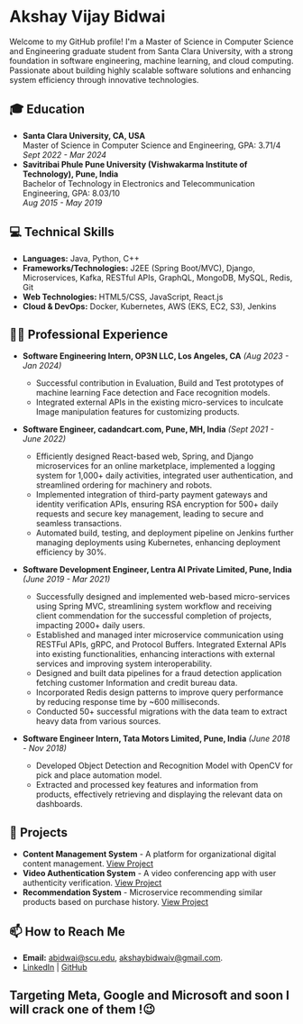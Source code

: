 # Akshay Vijay Bidwai

Welcome to my GitHub profile! I'm a Master of Science in Computer Science and Engineering graduate student from Santa Clara University, with a strong foundation in software engineering, machine learning, and cloud computing. Passionate about building highly scalable software solutions and enhancing system efficiency through innovative technologies.

## 🎓 Education
- **Santa Clara University, CA, USA**  
  Master of Science in Computer Science and Engineering, GPA: 3.71/4  
  _Sept 2022 - Mar 2024_
- **Savitribai Phule Pune University (Vishwakarma Institute of Technology), Pune, India**  
  Bachelor of Technology in Electronics and Telecommunication Engineering, GPA: 8.03/10  
  _Aug 2015 - May 2019_

## 💻 Technical Skills
- **Languages:** Java, Python, C++
- **Frameworks/Technologies:** J2EE (Spring Boot/MVC), Django, Microservices, Kafka, RESTful APIs, GraphQL, MongoDB, MySQL, Redis, Git
- **Web Technologies:** HTML5/CSS, JavaScript, React.js
- **Cloud & DevOps:** Docker, Kubernetes, AWS (EKS, EC2, S3), Jenkins

## 👨‍💼 Professional Experience
- **Software Engineering Intern, OP3N LLC, Los Angeles, CA** _(Aug 2023 - Jan 2024)_  
  - Successful contribution in Evaluation, Build and Test prototypes of machine learning Face detection and Face recognition models.
  - Integrated external APIs in the existing micro-services to inculcate Image manipulation features for customizing products.

- **Software Engineer, cadandcart.com, Pune, MH, India** _(Sept 2021 - June 2022)_  
  - Efficiently designed React-based web, Spring, and Django microservices for an online marketplace, implemented a logging system for 1,000+ daily activities, integrated user authentication, and streamlined ordering for machinery and robots.
  - Implemented integration of third-party payment gateways and identity verification APIs, ensuring RSA encryption for 500+ daily requests and secure key management, leading to secure and seamless transactions.
  - Automated build, testing, and deployment pipeline on Jenkins further managing deployments using Kubernetes, enhancing deployment efficiency by 30%.

- **Software Development Engineer, Lentra AI Private Limited, Pune, India** _(June 2019 - Mar 2021)_  
  - Successfully designed and implemented web-based micro-services using Spring MVC, streamlining system workflow and receiving client commendation for the successful completion of projects, impacting 2000+ daily users.
  - Established and managed inter microservice communication using RESTFul APIs, gRPC, and Protocol Buffers. Integrated External APIs into existing functionalities, enhancing interactions with external services and improving system interoperability.
  - Designed and built data pipelines for a fraud detection application fetching customer Information and credit bureau data.
  - Incorporated Redis design patterns to improve query performance by reducing response time by ~600 milliseconds.
  - Conducted 50+ successful migrations with the data team to extract heavy data from various sources.

- **Software Engineer Intern, Tata Motors Limited, Pune, India** _(June 2018 - Nov 2018)_  
  - Developed Object Detection and Recognition Model with OpenCV for pick and place automation model.
  - Extracted and processed key features and information from products, effectively retrieving and displaying the relevant data on dashboards.  

## 🚀 Projects
- **Content Management System** - A platform for organizational digital content management. [View Project](https://github.com/akshaybidwai09/CMS-Integration-Backend)
- **Video Authentication System** - A video conferencing app with user authenticity verification. [View Project](https://github.com/akshaybidwai09/Custom-Face-Detection-Using-Deep-Learning)
- **Recommendation System** - Microservice recommending similar products based on purchase history. [View Project](https://github.com/akshaybidwai09/Recommendation-Systems-Products-Music-Movies)

## 📫 How to Reach Me
- **Email:** abidwai@scu.edu, akshaybidwaiv@gmail.com.
- [LinkedIn](https://www.linkedin.com/in/akshay-bidwai/) | [GitHub](https://github.com/akshaybidwai09)

## Targeting Meta, Google and Microsoft and soon I will crack one of them !😉
